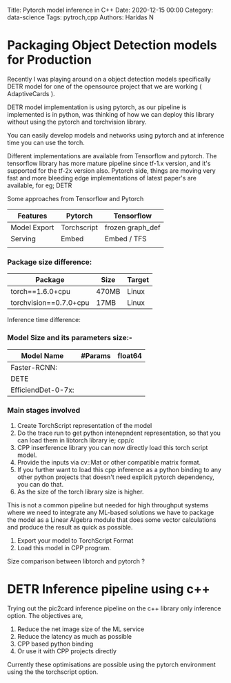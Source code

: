 Title: Pytorch model inference in C++
Date: 2020-12-15  00:00
Category: data-science
Tags: pytroch,cpp
Authors: Haridas N

# Packaging Object Detection models for Production

Recently I was playing around on a object detection models specifically DETR model for one of the opensource project that we are working ( AdaptiveCards ).

DETR model implementation is using pytorch, as our pipeline is implemented is in python, was thinking of how we can deploy this library without using the pytorch and torchvision library.

You can easily develop models and networks using pytorch and at inference time you can use the torch.

Different implementations are available from Tensorflow and pytorch. The tensorflow library has more mature pipeline since tf-1.x version, and it's supported for the tf-2x version also. Pytorch side, things are moving very fast and more bleeding edge implementations of latest paper's are available, for eg; DETR

Some approaches from Tensorflow and Pytorch

| Features | Pytorch | Tensorflow |
| - | - | - |
| Model Export  |  Torchscript |  frozen graph_def  |
| Serving | Embed | Embed / TFS |
|   |   |   |

### Package size difference:

| Package | Size | Target |
| - | - | - |
| torch==1.6.0+cpu | 470MB | Linux |
| torchvision==0.7.0+cpu | 17MB | Linux |

Inference time difference:

### Model Size and its parameters size:-

| Model Name | #Params | float64 |
| - | - | - |
| Faster-RCNN: |   |   |
| DETE |   |   |
| EfficiendDet-0-7x: |   |   |

### Main stages involved

1. Create TorchScript representation of the model
2. Do the trace run to get python intenepndent representation, so that you can load them in libtorch library ie; cpp/c
3. CPP inserference library you can now directly load this torch script model.
4. Provide the inputs via cv::Mat or other compatible matrix format.
5. If you further want to load this cpp inference as a python binding to any other python projects that doesn't need explicit pytorch dependency, you can do that.
6. As the size of the torch library size is higher.

This is not a common pipeline but needed for high throughput systems where we need to integrate any ML-based solutions we have to package the model as a Linear Algebra module that does some vector calculations and produce the result as quick as possible.

1. Export your model to TorchScript Format
2. Load this model in CPP program.

Size comparison between libtorch and pytorch ?

# DETR Inference pipeline using c++

Trying out the pic2card inference pipeline on the c++ library only inference option. The objectives are,

1. Reduce the net image size of the ML service
2. Reduce the latency as much as possible
3. CPP based python binding
4. Or use it with CPP projects directly

Currently these optimisations are possible using the pytorch environment using the the torchscript option.

